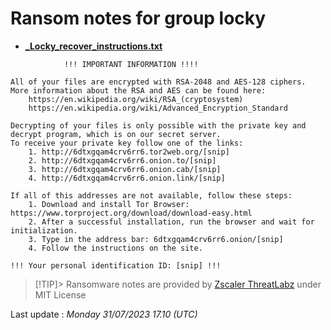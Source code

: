 # Ransom notes for group locky
* **[_Locky_recover_instructions.txt](https://ransomware.live/ransomware_notes/locky/_Locky_recover_instructions.txt)**

```
            !!! IMPORTANT INFORMATION !!!!

All of your files are encrypted with RSA-2048 and AES-128 ciphers.
More information about the RSA and AES can be found here:
    https://en.wikipedia.org/wiki/RSA_(cryptosystem)
    https://en.wikipedia.org/wiki/Advanced_Encryption_Standard
    
Decrypting of your files is only possible with the private key and decrypt program, which is on our secret server.
To receive your private key follow one of the links:
    1. http://6dtxgqam4crv6rr6.tor2web.org/[snip]
    2. http://6dtxgqam4crv6rr6.onion.to/[snip]
    3. http://6dtxgqam4crv6rr6.onion.cab/[snip]
    4. http://6dtxgqam4crv6rr6.onion.link/[snip]

If all of this addresses are not available, follow these steps:
    1. Download and install Tor Browser: https://www.torproject.org/download/download-easy.html
    2. After a successful installation, run the browser and wait for initialization.
    3. Type in the address bar: 6dtxgqam4crv6rr6.onion/[snip] 
    4. Follow the instructions on the site.

!!! Your personal identification ID: [snip] !!!

```


> [!TIP]> Ransomware notes are provided by [Zscaler ThreatLabz](https://github.com/threatlabz/ransomware_notes) under MIT License
> 




Last update : _Monday 31/07/2023 17.10 (UTC)_

